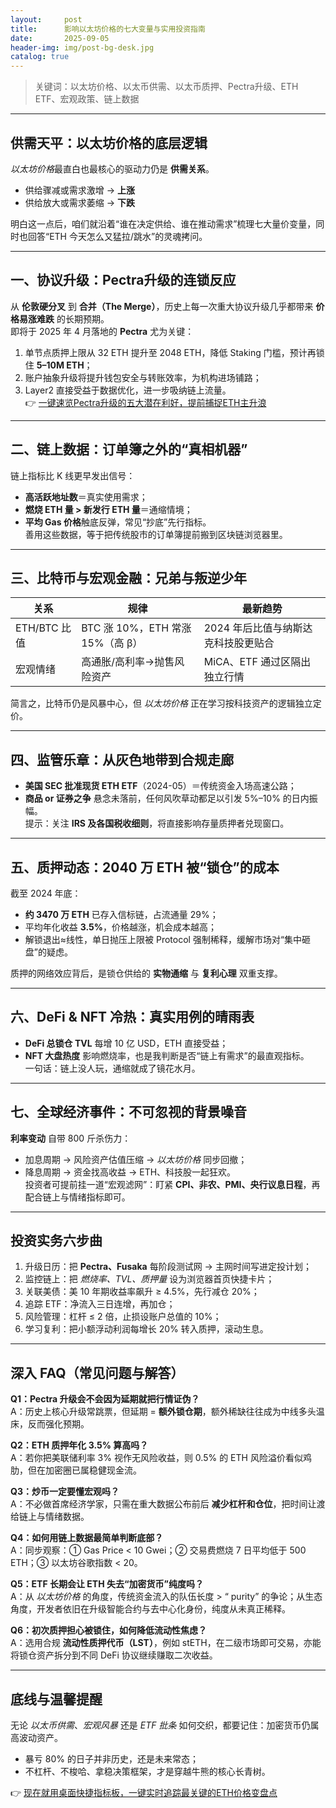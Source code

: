 ```yaml
---
layout:     post
title:      影响以太坊价格的七大变量与实用投资指南
date:       2025-09-05
header-img: img/post-bg-desk.jpg
catalog: true
---
```


> 关键词：以太坊价格、以太币供需、以太币质押、Pectra升级、ETH ETF、宏观政策、链上数据

---

## 供需天平：以太坊价格的底层逻辑
*以太坊价格*最直白也最核心的驱动力仍是 **供需关系**。  
- 供给骤减或需求激增 → **上涨**  
- 供给放大或需求萎缩 → **下跌**  

明白这一点后，咱们就沿着“谁在决定供给、谁在推动需求”梳理七大量价变量，同时也回答“ETH 今天怎么又猛拉/跳水”的灵魂拷问。

---

## 一、协议升级：Pectra升级的连锁反应
从 **伦敦硬分叉** 到 **合并（The Merge）**，历史上每一次重大协议升级几乎都带来 **价格易涨难跌** 的长期预期。  
即将于 2025 年 4 月落地的 **Pectra** 尤为关键：  
1. 单节点质押上限从 32 ETH 提升至 2048 ETH，降低 Staking 门槛，预计再锁住 **5–10M ETH**；  
2. 账户抽象升级将提升钱包安全与转账效率，为机构进场铺路；  
3. Layer2 直接受益于数据优化，进一步吸纳链上流量。  
👉 [一键速览Pectra升级的五大潜在利好，提前捕捉ETH主升浪](https://okxdog.com/)

---

## 二、链上数据：订单簿之外的“真相机器”
链上指标比 K 线更早发出信号：  
- **高活跃地址数**＝真实使用需求；  
- **燃烧 ETH 量 > 新发行 ETH 量**＝通缩情境；  
- **平均 Gas 价格**触底反弹，常见“抄底”先行指标。  
善用这些数据，等于把传统股市的订单簿提前搬到区块链浏览器里。

---

## 三、比特币与宏观金融：兄弟与叛逆少年
| 关系 | 规律 | 最新趋势
|---|---|---
| ETH/BTC 比值 | BTC 涨 10%，ETH 常涨 15%（高 β） | 2024 年后比值与纳斯达克科技股更贴合
| 宏观情绪 | 高通胀/高利率→抛售风险资产 | MiCA、ETF 通过区隔出独立行情

简言之，比特币仍是风暴中心，但 *以太坊价格* 正在学习按科技资产的逻辑独立定价。

---

## 四、监管乐章：从灰色地带到合规走廊
- **美国 SEC 批准现货 ETH ETF**（2024-05）＝传统资金入场高速公路；  
- **商品 or 证券之争** 悬念未落前，任何风吹草动都足以引发 5%–10% 的日内振幅。  
提示：关注 **IRS 及各国税收细则**，将直接影响存量质押者兑现窗口。

---

## 五、质押动态：2040 万 ETH 被“锁仓”的成本
截至 2024 年底：  
- **约 3470 万 ETH** 已存入信标链，占流通量 29%；  
- 平均年化收益 **3.5%**，价格越涨，机会成本越高；  
- 解锁退出≈线性，单日抛压上限被 Protocol 强制稀释，缓解市场对“集中砸盘”的疑虑。

质押的网络效应背后，是锁仓供给的 **实物通缩** 与 **复利心理** 双重支撑。

---

## 六、DeFi & NFT 冷热：真实用例的晴雨表
- **DeFi 总锁仓 TVL** 每增 10 亿 USD，ETH 直接受益；  
- **NFT 大盘热度** 影响燃烧率，也是我判断是否“链上有需求”的最直观指标。  
一句话：链上没人玩，通缩就成了镜花水月。

---

## 七、全球经济事件：不可忽视的背景噪音 
**利率变动** 自带 800 斤杀伤力：  
- 加息周期 → 风险资产估值压缩 → *以太坊价格* 同步回撤；  
- 降息周期 → 资金找高收益 → ETH、科技股一起狂欢。  
投资者可提前挂一道“宏观滤网”：盯紧 **CPI、非农、PMI、央行议息日程**，再配合链上与情绪指标即可。

---

## 投资实务六步曲

1. 升级日历：把 **Pectra、Fusaka** 每阶段测试网 → 主网时间写进定投计划；  
2. 监控链上：把 *燃烧率、TVL、质押量* 设为浏览器首页快捷卡片；  
3. 关联美债：美 10 年期收益率飙升 ≥ 4.5%，先行减仓 20%；  
4. 追踪 ETF：净流入三日连增，再加仓；  
5. 风险管理：杠杆 ≤ 2 倍，止损设账户总值的 10%；  
6. 学习复利：把小额浮动利润每增长 20% 转入质押，滚动生息。

---

## 深入 FAQ（常见问题与解答）

**Q1：Pectra 升级会不会因为延期就把行情证伪？**  
A：历史上核心升级常跳票，但延期 = **额外锁仓期**，额外稀缺往往成为中线多头温床，反而强化预期。

**Q2：ETH 质押年化 3.5% 算高吗？**  
A：若你把美联储利率 3% 视作无风险收益，则 0.5% 的 ETH 风险溢价看似鸡肋，但在加密圈已属稳健现金流。  

**Q3：炒币一定要懂宏观吗？**  
A：不必做首席经济学家，只需在重大数据公布前后 **减少杠杆和仓位**，把时间让渡给链上与情绪数据。  

**Q4：如何用链上数据最简单判断底部？**  
A：同步观察：① Gas Price < 10 Gwei；② 交易费燃烧 7 日平均低于 500 ETH；③ 以太坊谷歌指数 < 20。  

**Q5：ETF 长期会让 ETH 失去“加密货币”纯度吗？**  
A：从 *以太坊价格* 的角度，传统资金流入的队伍长度 > “ purity” 的争论；从生态角度，开发者依旧在升级智能合约与去中心化身份，纯度从未真正稀释。

**Q6：初次质押担心被锁住，如何降低流动性焦虑？**  
A：选用合规 **流动性质押代币（LST）**，例如 stETH，在二级市场即可交易，亦能将锁仓资产拆分到不同 DeFi 协议继续赚取二次收益。

---

## 底线与温馨提醒
无论 *以太币供需*、*宏观风暴* 还是 *ETF 批条* 如何交织，都要记住：加密货币仍属高波动资产。  
- 暴亏 80% 的日子并非历史，还是未来常态；  
- 不杠杆、不梭哈、拿稳决策框架，才是穿越牛熊的核心长青树。  

👉 [现在就用桌面快捷指标板，一键实时追踪最关键的ETH价格变盘点](https://okxdog.com/)